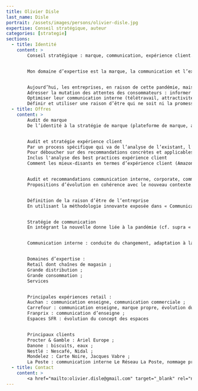 ```yaml
---
title: Olivier Disle
last_name: Disle
portrait: /assets/images/persons/olivier-disle.jpg
expertise: Conseil stratégique, auteur
categories: [strategie]
sections:
  - title: Identité
    content: >
        Conseil stratégique : marque, communication, expérience client. Auteur : "Communication année zéro. Les entreprises et leurs marques à l'ère du COVID" (mai 2021).


        Mon domaine d’expertise est la marque, la communication et l’expérience client dans un univers requalifié par le digital et la pandémie.


        Aujourd’hui, les entreprises, en raison de cette pandémie, mais pas uniquement, sont désormais face à trois enjeux essentiels :
        Adresser la mutation des attentes des consommateurs : informer et rassurer, dépasser la simple transaction pour offrir une valeur d’usage effective, oeuvrer pour le bien commun (transition écologique, made in France, etc) ;
        Optimiser leur communication interne (télétravail, attractivité recrutement gen. Z) pour renforcer la culture d’entreprise ;
        Définir et utiliser une raison d’être qui ne soit ni la promesse de base du marché, ni un objectif utopiste donc ignoré voire dénigré (greenwashing etc.).
  - title: Offres
    content: >
        Audit de marque
        De l’identité à la stratégie de marque (plateforme de marque, architecture de marque, etc).


        Audit et stratégie expérience client
        Par un process spécifique qui va de l’analyse de l’existant, l’interview des principales parties prenantes, l’analyse de la concurrence directe et indirecte, on et offline.
        Pour déboucher sur des recommandations concrètes et applicables, notamment en termes de stratégie servicielle.
        Inclus l'analyse des best practices expérience client
        Comment les mieux-disants en termes d’expérience client (Amazon, Apple, Ritz Carlton, Decathlon ou Picard…) fonctionnent-ils ? Quels sont les principaux leviers d’action ? Pourquoi et comment se réinventent-ils ?


        Audit et recommandations communication interne, corporate, commerciale / publicitaire
        Propositions d’évolution en cohérence avec le nouveau contexte.


        Définition de la raison d’être de l’entreprise
        En utilisant la méthodologie innovante exposée dans « Communication Année Zéro »


        Stratégie de communication
        En intégrant la nouvelle donne liée à la pandémie (cf. supra « Communication Année Zéro »).


        Communication interne : conduite du changement, adaptation à la nouvelle donne liée au COVID.


        Domaines d’expertise :
        Retail dont chaînes de magasin ;
        Grande distribution ;
        Grande consommation ;
        Services


        Principales expériences retail :
        Auchan : communication enseigne, communication commerciale ;
        Carrefour : communication enseigne, marque propre, évolution du concept hypermarché ;
        Franprix : communication d’enseigne ;
        Espaces SFR : évolution du concept des espaces


        Principaux clients
        Procter & Gamble : Ariel Europe ;
        Danone : biscuits, eaux ;
        Nestlé : Nescafé, Nidal ;
        Mondelez : Carte Noire, Jacques Vabre ;
        La Poste : communication interne Le Réseau La Poste, nommage produit, architecture de marque(s).
  - title: Contact
    content: >
        <a href="mailto:olivier.disle@gmail.com" target="_blank" rel="noreferrer">Mail</a>
---
```

